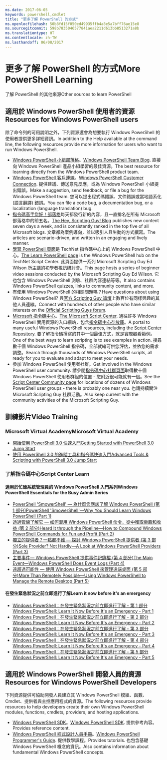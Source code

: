 ```yaml
---
ms.date: 2017-06-05
keywords: powershell,cmdlet
title: "更多了解 PowerShell 的方式"
ms.openlocfilehash: 50b8fd15f050ed49935ffb4a8e5a7bff76ae15e8
ms.sourcegitcommit: 598b7835046577841aea2211d613bb8513271a8b
ms.translationtype: HT
ms.contentlocale: zh-TW
ms.lasthandoff: 06/08/2017
---
```

#  <a name="more-powershell-learning"></a><span data-ttu-id="d90d6-103">更多了解 PowerShell 的方式</span><span class="sxs-lookup"><span data-stu-id="d90d6-103">More PowerShell Learning</span></span>

<span data-ttu-id="d90d6-104">了解 PowerShell 的其他來源</span><span class="sxs-lookup"><span data-stu-id="d90d6-104">Other sources to learn PowerShell</span></span>  

## <a name="resources-for-windows-powershell-users"></a><span data-ttu-id="d90d6-105">適用於 Windows PowerShell 使用者的資源</span><span class="sxs-lookup"><span data-stu-id="d90d6-105">Resources for Windows PowerShell users</span></span>

<span data-ttu-id="d90d6-106">除了命令列的可用說明之外，下列資源還會為想要執行 Windows PowerShell 的使用者提供更多詳細資訊。</span><span class="sxs-lookup"><span data-stu-id="d90d6-106">In addition to the Help available at the command line, the following resources provide more information for users who want to run Windows PowerShell.</span></span>

-   <span data-ttu-id="d90d6-107">[Windows PowerShell 小組部落格](http://blogs.msdn.com/b/powershell/)。</span><span class="sxs-lookup"><span data-stu-id="d90d6-107">[Windows PowerShell Team Blog](http://blogs.msdn.com/b/powershell/).</span></span> <span data-ttu-id="d90d6-108">直接向 Windows PowerShell 產品小組學習的最佳資源。</span><span class="sxs-lookup"><span data-stu-id="d90d6-108">The best resource for learning directly from the Windows PowerShell product team.</span></span>
-   <span data-ttu-id="d90d6-109">[Windows PowerShell 客戶連線](http://Connect.Microsoft.com/PowerShell)。</span><span class="sxs-lookup"><span data-stu-id="d90d6-109">[Windows PowerShell Customer Connection](http://Connect.Microsoft.com/PowerShell).</span></span> <span data-ttu-id="d90d6-110">提供建議、傳送意見反應，或為 Windows PowerShell 小組提出錯誤。</span><span class="sxs-lookup"><span data-stu-id="d90d6-110">Make a suggestion, send feedback, or file a bug for the Windows PowerShell team.</span></span> <span data-ttu-id="d90d6-111">您可以提出程式碼錯誤、文件錯誤或當地語系化 (語言翻譯) 錯誤。</span><span class="sxs-lookup"><span data-stu-id="d90d6-111">You can file a code bug, a documentation bug, or a localization (language translation) bug.</span></span>
-   <span data-ttu-id="d90d6-112">[指令碼高手您好！部落格](http://www.scriptingguys.com/blog)每天都發行新的內容，且一直排名在所有 Microsoft 部落格中的前五名。</span><span class="sxs-lookup"><span data-stu-id="d90d6-112">[The Hey, Scripting Guy! Blog](http://www.scriptingguys.com/blog) publishes new content seven days a week, and is consistently ranked in the top five of all Microsoft blogs.</span></span> <span data-ttu-id="d90d6-113">文章都為案例導向，並以吸引人且生動的方式撰寫。</span><span class="sxs-lookup"><span data-stu-id="d90d6-113">The articles are scenario-driven, and written in an engaging and lively manner.</span></span>
-   <span data-ttu-id="d90d6-114">[學習 PowerShell 頁面](http://www.scriptingguys.com/learnpowershell)是 TechNet 指令碼中心上的 Windows PowerShell 中心。</span><span class="sxs-lookup"><span data-stu-id="d90d6-114">[The Learn PowerShell page](http://www.scriptingguys.com/learnpowershell) is the Windows PowerShell hub on the TechNet Script Center.</span></span> <span data-ttu-id="d90d6-115">此頁面提供一系列 Microsoft Scripting Guy Ed Wilson 所主講的初學者視訊研討會。</span><span class="sxs-lookup"><span data-stu-id="d90d6-115">This page hosts a series of beginner video sessions conducted by the Microsoft Scripting Guy Ed Wilson.</span></span> <span data-ttu-id="d90d6-116">它也包含 Windows PowerShell 測驗、社群內容連結等等。</span><span class="sxs-lookup"><span data-stu-id="d90d6-116">It also contains Windows PowerShell quizzes, links to community content, and more.</span></span>
-   <span data-ttu-id="d90d6-117">有使用 Windows PowerShell 的相關問題嗎？</span><span class="sxs-lookup"><span data-stu-id="d90d6-117">Have questions about using Windows PowerShell?</span></span> <span data-ttu-id="d90d6-118">與[官方 Scripting Guy 論壇](http://social.technet.microsoft.com/forums/itcg/threads/)上數百位有同樣興趣的其他人員連線。</span><span class="sxs-lookup"><span data-stu-id="d90d6-118">Connect with hundreds of other people who have similar interests on the [Official Scripting Guys forum](http://social.technet.microsoft.com/forums/itcg/threads/).</span></span>
-   <span data-ttu-id="d90d6-119">[Microsoft 指令碼中心](https://technet.microsoft.com/scriptcenter)。</span><span class="sxs-lookup"><span data-stu-id="d90d6-119">[The Microsoft Script Center](https://technet.microsoft.com/scriptcenter).</span></span> <span data-ttu-id="d90d6-120">通往許多 Windows PowerShell 實用資源的入口網站，包含[指令碼中心存放庫](http://gallery.technet.microsoft.com/scriptcenter/)。</span><span class="sxs-lookup"><span data-stu-id="d90d6-120">A portal to many useful Windows PowerShell resources, including the [Script Center Repository](http://gallery.technet.microsoft.com/scriptcenter/).</span></span> <span data-ttu-id="d90d6-121">要了解指令碼撰寫的其中一個最佳方式，就是實際觀看範例。</span><span class="sxs-lookup"><span data-stu-id="d90d6-121">One of the best ways to learn scripting is to see examples in action.</span></span> <span data-ttu-id="d90d6-122">搜尋數千個 Windows PowerShell 指令碼，全部就緒可供您評估，並依您的需求調整。</span><span class="sxs-lookup"><span data-stu-id="d90d6-122">Search through thousands of Windows PowerShell scripts, all ready for you to evaluate and adapt to meet your needs.</span></span>
-   <span data-ttu-id="d90d6-123">參加 Windows PowerShell 使用者社群。</span><span class="sxs-lookup"><span data-stu-id="d90d6-123">Get involved in the Windows PowerShell user community.</span></span> <span data-ttu-id="d90d6-124">請參閱[指令碼中心社群頁面](https://technet.microsoft.com/scriptcenter/hh182567.aspx)取得數十個 Windows PowerShell 使用者群組的位置 - 您附近很可能就有一個。</span><span class="sxs-lookup"><span data-stu-id="d90d6-124">See the [Script Center Community page](https://technet.microsoft.com/scriptcenter/hh182567.aspx) for locations of dozens of Windows PowerShell user groups - there is probably one near you.</span></span> <span data-ttu-id="d90d6-125">也請持續關注 Microsoft Scripting Guy 社群活動。</span><span class="sxs-lookup"><span data-stu-id="d90d6-125">Also keep current with the community activities of the Microsoft Scripting Guy.</span></span>

## <a name="video-training"></a><span data-ttu-id="d90d6-126">訓練影片</span><span class="sxs-lookup"><span data-stu-id="d90d6-126">Video Training</span></span>

###  <a name="microsoft-virtual-academy"></a><span data-ttu-id="d90d6-127">Microsoft Virtual Academy</span><span class="sxs-lookup"><span data-stu-id="d90d6-127">Microsoft Virtual Academy</span></span>
-  [<span data-ttu-id="d90d6-128">開始使用 PowerShell 3.0 快速入門</span><span class="sxs-lookup"><span data-stu-id="d90d6-128">Getting Started with PowerShell 3.0 Jump Start</span></span>](https://mva.microsoft.com/en-US/training-courses/getting-started-with-powershell-30-jump-start-8276)
-  [<span data-ttu-id="d90d6-129">使用 PowerShell 3.0 的進階工具和指令碼快速入門</span><span class="sxs-lookup"><span data-stu-id="d90d6-129">Advanced Tools & Scripting with PowerShell 3.0 Jump Start</span></span>](https://mva.microsoft.com/en-US/training-courses/advanced-tools-scripting-with-powershell-30-jump-start-8231)

###  <a name="script-center-learn"></a><span data-ttu-id="d90d6-130">了解指令碼中心</span><span class="sxs-lookup"><span data-stu-id="d90d6-130">Script Center Learn</span></span>
####  <a name="windows-powershell-essentials-for-the-busy-admin-series"></a><span data-ttu-id="d90d6-131">適用於忙碌系統管理員的 Windows PowerShell 入門系列</span><span class="sxs-lookup"><span data-stu-id="d90d6-131">Windows PowerShell Essentials for the Busy Admin Series</span></span>
-  [<span data-ttu-id="d90d6-132">PowerShell 'SmowerShell' — 為什麼您應該了解 Windows PowerShell &#40;第 1 部分&#41;</span><span class="sxs-lookup"><span data-stu-id="d90d6-132">PowerShell 'SmowerShell'—Why You Should Learn Windows PowerShell &#40;Part 1&#41;</span></span>](http://dlbmodigital.microsoft.com/webcasts/wmv/23976_Dnl_L.wmv)
-  [<span data-ttu-id="d90d6-133">透過管線了解它 — 如何混用 Windows PowerShell 命令，從中獲取樂趣和收益 &#40;第 2 部分&#41;</span><span class="sxs-lookup"><span data-stu-id="d90d6-133">Heard It through the Pipeline—How to Compound Windows PowerShell Commands for Fun and Profit &#40;Part 2&#41;</span></span>](http://dlbmodigital.microsoft.com/webcasts/wmv/23977_Dnl_L.wmv)
-  [<span data-ttu-id="d90d6-134">獨立的提供者？一點都不難 — 探討 Windows PowerShell 提供者 &#40;第 3 部分&#41;</span><span class="sxs-lookup"><span data-stu-id="d90d6-134">Sole Provider? Not Hardly—A Look at Windows PowerShell Providers &#40;Part 3&#41;</span></span>](http://dlbmodigital.microsoft.com/webcasts/wmv/23978_Dnl_L.wmv)
-  [<span data-ttu-id="d90d6-135">主要事件— Windows PowerShell 提供事件記錄檔 &#40;第 4 部分&#41;</span><span class="sxs-lookup"><span data-stu-id="d90d6-135">The Main Event—Windows PowerShell Does Event Logs &#40;Part 4&#41;</span></span>](http://dlbmodigital.microsoft.com/webcasts/wmv/23979_Dnl_L.wmv)
-  [<span data-ttu-id="d90d6-136">遠超過可能性 — 使用 Windows PowerShell 來管理遠端桌面 &#40;第 5 部分&#41;</span><span class="sxs-lookup"><span data-stu-id="d90d6-136">More Than Remotely Possible—Using Windows PowerShell to Manage the Remote Desktop &#40;Part 5&#41;</span></span>](http://dlbmodigital.microsoft.com/webcasts/wmv/23980_Dnl_L.wmv)

#### <a name="learn-it-now-before-its-an-emergency"></a><span data-ttu-id="d90d6-137">在發生緊急狀況之前立即進行了解</span><span class="sxs-lookup"><span data-stu-id="d90d6-137">Learn it now before it's an emergency</span></span>
-  [<span data-ttu-id="d90d6-138">Windows PowerShell︰在發生緊急狀況之前立即進行了解 - 第 1 部分</span><span class="sxs-lookup"><span data-stu-id="d90d6-138">Windows PowerShell: Learn It Now Before It's an Emergency - Part 1</span></span>](http://dlbmodigital.microsoft.com/webcasts/wmv/1032481530_Dnl_L.wmv)
-  [<span data-ttu-id="d90d6-139">Windows PowerShell︰在發生緊急狀況之前立即進行了解 - 第 2 部分</span><span class="sxs-lookup"><span data-stu-id="d90d6-139">Windows PowerShell: Learn It Now Before It's an Emergency - Part 2</span></span>](http://dlbmodigital.microsoft.com/webcasts/wmv/1032481542_Dnl_L.wmv)
-  [<span data-ttu-id="d90d6-140">Windows PowerShell︰在發生緊急狀況之前立即進行了解 - 第 3 部分</span><span class="sxs-lookup"><span data-stu-id="d90d6-140">Windows PowerShell: Learn It Now Before It's an Emergency - Part 3</span></span>](http://dlbmodigital.microsoft.com/webcasts/wmv/1032481548_Dnl_L.wmv)
-  [<span data-ttu-id="d90d6-141">Windows PowerShell︰在發生緊急狀況之前立即進行了解 - 第 4 部分</span><span class="sxs-lookup"><span data-stu-id="d90d6-141">Windows PowerShell: Learn It Now Before It's an Emergency - Part 4</span></span>](http://dlbmodigital.microsoft.com/webcasts/wmv/1032481552_Dnl_L.wmv)
-  [<span data-ttu-id="d90d6-142">Windows PowerShell︰在發生緊急狀況之前立即進行了解 - 第 5 部分</span><span class="sxs-lookup"><span data-stu-id="d90d6-142">Windows PowerShell: Learn It Now Before It's an Emergency - Part 5</span></span>](http://dlbmodigital.microsoft.com/webcasts/wmv/1032481554_Dnl_L.wmv)

## <a name="resources-for-windows-powershell-developers"></a><span data-ttu-id="d90d6-143">適用於 Windows PowerShell 開發人員的資源</span><span class="sxs-lookup"><span data-stu-id="d90d6-143">Resources for Windows PowerShell Developers</span></span>

<span data-ttu-id="d90d6-144">下列資源提供可協助開發人員建立其 Windows PowerShell 模組、函數、Cmdlet、提供者與主控應用程式的資源。</span><span class="sxs-lookup"><span data-stu-id="d90d6-144">The following resources provide resources to help developers create their own Windows PowerShell modules, functions, cmdlets, providers, and hosting applications.</span></span>

-   <span data-ttu-id="d90d6-145">[Windows PowerShell SDK](http://go.microsoft.com/fwlink/p/?LinkID=89595)。</span><span class="sxs-lookup"><span data-stu-id="d90d6-145">[Windows PowerShell SDK](http://go.microsoft.com/fwlink/p/?LinkID=89595).</span></span> <span data-ttu-id="d90d6-146">提供參考內容。</span><span class="sxs-lookup"><span data-stu-id="d90d6-146">Provides reference content.</span></span>
-   <span data-ttu-id="d90d6-147">[Windows PowerShell 程式設計人員手冊](http://go.microsoft.com/fwlink/p/?LinkID=89596)。</span><span class="sxs-lookup"><span data-stu-id="d90d6-147">[Windows PowerShell Programmer's Guide](http://go.microsoft.com/fwlink/p/?LinkID=89596).</span></span> <span data-ttu-id="d90d6-148">提供教學課程。</span><span class="sxs-lookup"><span data-stu-id="d90d6-148">Provides tutorials.</span></span> <span data-ttu-id="d90d6-149">也包含基礎 Windows PowerShell 概念的資訊。</span><span class="sxs-lookup"><span data-stu-id="d90d6-149">Also contains information about fundamental Windows PowerShell concepts.</span></span>

